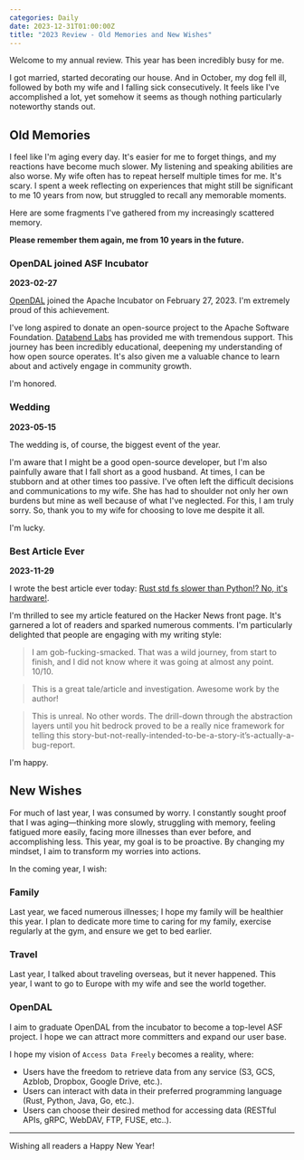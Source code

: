 ```yaml
---
categories: Daily
date: 2023-12-31T01:00:00Z
title: "2023 Review - Old Memories and New Wishes"
---
```


Welcome to my annual review. This year has been incredibly busy for me. 

I got married, started decorating our house. And in October, my dog fell ill, followed by both my wife and I falling sick consecutively. It feels like I've accomplished a lot, yet somehow it seems as though nothing particularly noteworthy stands out.

## Old Memories

I feel like I'm aging every day. It's easier for me to forget things, and my reactions have become much slower. My listening and speaking abilities are also worse. My wife often has to repeat herself multiple times for me. It's scary. I spent a week reflecting on experiences that might still be significant to me 10 years from now, but struggled to recall any memorable moments.

Here are some fragments I've gathered from my increasingly scattered memory. 

**Please remember them again, me from 10 years in the future.**

### OpenDAL joined ASF Incubator

**2023-02-27**

[OpenDAL](https://github.com/apache/incubator-opendal) joined the Apache Incubator on February 27, 2023. I'm extremely proud of this achievement.

I've long aspired to donate an open-source project to the Apache Software Foundation. [Databend Labs](https://github.com/datafuselabs/databend/) has provided me with tremendous support. This journey has been incredibly educational, deepening my understanding of how open source operates. It's also given me a valuable chance to learn about and actively engage in community growth.

I'm honored.

### Wedding

**2023-05-15**

The wedding is, of course, the biggest event of the year.

I'm aware that I might be a good open-source developer, but I'm also painfully aware that I fall short as a good husband. At times, I can be stubborn and at other times too passive. I've often left the difficult decisions and communications to my wife. She has had to shoulder not only her own burdens but mine as well because of what I've neglected. For this, I am truly sorry. So, thank you to my wife for choosing to love me despite it all.

I'm lucky.

### Best Article Ever

**2023-11-29**

I wrote the best article ever today: [Rust std fs slower than Python!? No, it's hardware!](https://xuanwo.io/2023/04-rust-std-fs-slower-than-python/).

I'm thrilled to see my article featured on the Hacker News front page. It's garnered a lot of readers and sparked numerous comments. I'm particularly delighted that people are engaging with my writing style:

> I am gob-fucking-smacked. That was a wild journey, from start to finish, and I did not know where it was going at almost any point. 10/10.

> This is a great tale/article and investigation. Awesome work by the author!

> This is unreal. No other words. The drill-down through the abstraction layers until you hit bedrock proved to be a really nice framework for telling this story-but-not-really-intended-to-be-a-story-it’s-actually-a-bug-report.

I'm happy.

## New Wishes

For much of last year, I was consumed by worry. I constantly sought proof that I was aging—thinking more slowly, struggling with memory, feeling fatigued more easily, facing more illnesses than ever before, and accomplishing less. This year, my goal is to be proactive. By changing my mindset, I aim to transform my worries into actions.

In the coming year, I wish:

### Family

Last year, we faced numerous illnesses; I hope my family will be healthier this year. I plan to dedicate more time to caring for my family, exercise regularly at the gym, and ensure we get to bed earlier.

### Travel

Last year, I talked about traveling overseas, but it never happened. This year, I want to go to Europe with my wife and see the world together.

### OpenDAL

I aim to graduate OpenDAL from the incubator to become a top-level ASF project. I hope we can attract more committers and expand our user base.

I hope my vision of `Access Data Freely` becomes a reality, where:

- Users have the freedom to retrieve data from any service (S3, GCS, Azblob, Dropbox, Google Drive, etc.).
- Users can interact with data in their preferred programming language (Rust, Python, Java, Go, etc.).
- Users can choose their desired method for accessing data (RESTful APIs, gRPC, WebDAV, FTP, FUSE, etc..).

---

Wishing all readers a Happy New Year!